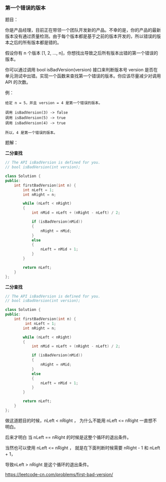 ### 第一个错误的版本

题目：

你是产品经理，目前正在带领一个团队开发新的产品。不幸的是，你的产品的最新版本没有通过质量检测。由于每个版本都是基于之前的版本开发的，所以错误的版本之后的所有版本都是错的。

假设你有 n 个版本 [1, 2, ..., n]，你想找出导致之后所有版本出错的第一个错误的版本。

你可以通过调用 bool isBadVersion(version) 接口来判断版本号 version 是否在单元测试中出错。实现一个函数来查找第一个错误的版本。你应该尽量减少对调用 API 的次数。



例：

```
给定 n = 5，并且 version = 4 是第一个错误的版本。

调用 isBadVersion(3) -> false
调用 isBadVersion(5) -> true
调用 isBadVersion(4) -> true

所以，4 是第一个错误的版本。 
```



题解：

**二分查找**

```c++
// The API isBadVersion is defined for you.
// bool isBadVersion(int version);

class Solution {
public:
    int firstBadVersion(int n) {
        int nLeft = 1;
		int nRight = n;

		while (nLeft < nRight)
		{
			int nMid = nLeft + (nRight - nLeft) / 2;

			if (isBadVersion(nMid))
			{
				nRight = nMid;
			}
			else
			{
				nLeft = nMid + 1;
			}
		}

		return nLeft;
    }
};
```



**二分查找**

```c++
// The API isBadVersion is defined for you.
// bool isBadVersion(int version);

class Solution {
public:
    int firstBadVersion(int n) {
         int nLeft = 1;
		int nRight = n;

		while (nLeft < nRight)
		{
			int nMid = nLeft + (nRight - nLeft) / 2;

			if (isBadVersion(nMid))
			{
				nRight = nMid;
			}
			else
			{
				nLeft = nMid + 1;
			}
		}

		return nLeft;
    }
};
```



做这道题目的时候，nLeft < nRight ， 为什么不能用 nLeft <= nRight 一直想不明白。

后来才明白 当 nLeft == nRight 的时候是这整个循环的退出条件。



当然也可以使用  nLeft <= nRight ， 就是在下面判断时候需要 nRight - 1 和 nLeft + 1， 

导致nLeft > nRight 是这个循环的退出条件。



https://leetcode-cn.com/problems/first-bad-version/